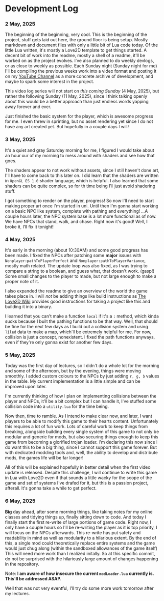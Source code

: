 # Development Log
<!-- A day-to-day log of my existence as this is developed -->

### 2 May, 2025

The beginning of the beginning, very cool. This is the beginning of the project, stuff gets laid out here, the ground floor is being setup. Mostly markdown and document files with only a little bit of Lua code today. Of the little Lua written, it's mostly a Love2D template to get things started. A decent bit of work into the readme, mostly a shell of a readme, it'll be worked on as the project evolves. I've also planned to do weekly devlogs, or as close to weekly as possible. Each Sunday night (Sunday night for me) I'll be compiling the previous weeks work into a video format and posting it on my [YouTube Channel]() as a more concrete archive of development, and maybe to spark some interest in the project.

This video log series will not start on *this coming Sunday* (4 May, 2025), but rather the following Sunday (11 May, 2025), since I think talking openly about this would be a better approach than just endless words yapping away forever and ever.

Just finished the basic system for the player, which is awesome progress for me. I even threw in sprinting, but no asset rendering yet since I do not have any art created yet. But hopefully in a couple days I will!

### 3 May, 2025

It's a quiet and gray Saturday morning for me, I figured I would take about an hour our of my morning to mess around with shaders and see how that goes.

The shaders appear to not work without assets, since I still haven't done art, I'll have to come back to this later on. I did learn that the shaders are written in `OpenGL ES 1.0` shader language, which is helpful. I also learned that some shaders can be quite complex, so for th time being I'll just avoid shadering stuff.

I got something to render on the player, progress! So now I'll need to start making proper art once I'm started in uni. Until then I'm gonna start working on a basic NPC like system, complete with pathing and everything! ...A couple hours later, the NPC system base is a lot more functional as of now. We have NPCs that stand, walk, and chase. Right now it's good! Well, I broke it, I'll fix it tonight!

### 4 May, 2025

It's early in the morning (about 10:30AM) and some good progress has been made. I fixed the NPCs after patching some **major** issues with `Nonplayer:pathToPlayerPerfect` and `Nonplayer:pathToPlayerVariance`, mostly math related. The update loop was also fixed, as I was trying to compare a string to a boolean, and guess what, that doesn't work. (gasp!) Some small changes to the player to made, but not large enough to make a proper note of it.

I also expanded the readme to give an overview of the world the game takes place in. I will *not* be adding things like build instructions as [The Love2D Wiki](https://love2d.org/wiki) provides good instructions for taking a project like this and building it into a binary.

I learned that you can't make a function `local` if it's a `:` method, which kinda sucks because I built the pathing functions to be that way. Well, that should be fine for the next few days as I build out a collision system and using `Tiled` data to make a map, which'll be extremely helpful for me. For now, collision is just a concept, nonexistent. I fixed the path functions anyways, even if they're only gonna exist for another few days.

### 5 May, 2025

Today was the first day of lectures, so I didn't do a whole lot for the morning and some of the afternoon, but by the evening, things were moving smoothly. I added custom colours to the NPCs by just adding `r, g, b` values in the table. My current implementation is a little simple and can be improved upon later.

I'm currently thinking of how I plan on implementing collisions between the player and NPCs, it'll be a bit complex but I can handle it, I've stuffed some collision code into a `utility.lua` for the time being.

Now then, time to ramble. As I intend to make clear now, and later, I want players to be able to modify this game to their hearts content. Unfortunately this requires a lot of fun work. Lots of careful work to keep things from breaking, alongside building every single system of this game to not only be modular and generic for mods, but also securing things enough to keep this game from becoming a glorified trojan loader. I'm declaring this now since I do want this to be a big thing, since I cannot support this game forever. But with dedicated modding tools and, well, the ability to develop and distribute mods, the games life will be far longer!

All of this will be explained hopefully in better detail when the first video update is released. Despite this challenge, I will continue to write this game in Lua with Love2D even if that sounds a little wacky for the scope of the game and set of systems I've drafed for it, but this is a passion project, afterall. It's gonna take a while to get perfect.

### 6 May, 2025

**Big** day ahead, after some morning things, like taking notes for my online classes and tidying things up, finally sitting down to code. And today I finally start the first re-write of large portions of game code. Right now, I only have a couple hours so I'll be re-writing the player as it is top priority, I will focus on the NPCs afterwards. This re-write has put safety and readability in mind as well as modularity to a hilarious extent. By the end of this, a single mod could theoretically replace entire systems and the game would just chug along (within the sandboxed allowances of the game itself) This will need more work than I realized initally. So at this specific commit, do not be surprised with the hilariously large amount of changes happening in the repository.

Note: **I am aware of how insecure the current `modLoader.lua` currently is. This'll be addressed ASAP.**

Well that was not very eventful, I'll try do some more work tomorrow after my lectures.